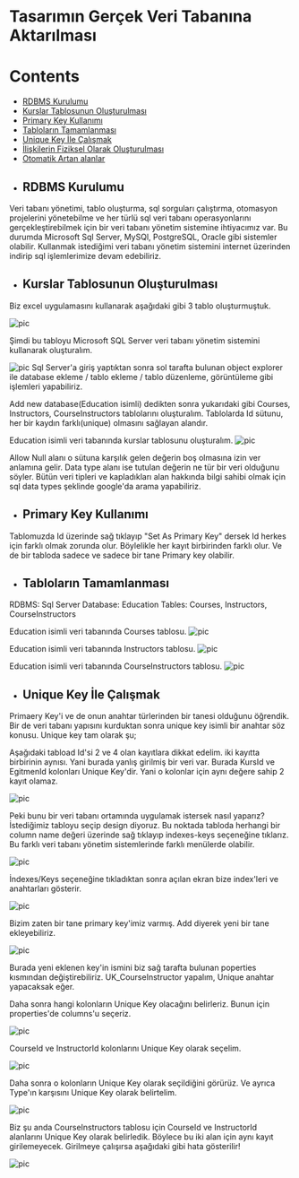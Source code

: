 # Tasarımın Gerçek Veri Tabanına Aktarılması

# Contents
* [RDBMS Kurulumu](#rdbms-kurulumu)
* [Kurslar Tablosunun Oluşturulması](#kurslar-tablosu)
* [Primary Key Kullanımı](#primary-key)
* [Tabloların Tamamlanması](#tablolarin-tamamlanmasi)
* [Unique Key İle Çalışmak](#unique-key)
* [İlişkilerin Fiziksel Olarak Oluşturulması](#fiziksel-ilişkiler)
* [Otomatik Artan alanlar](#otomatik-artan-alanlar)


- ## RDBMS Kurulumu <a name="rdbms-kurulumu"></a>
Veri tabanı yönetimi, tablo oluşturma, sql sorguları çalıştırma, otomasyon projelerini yönetebilme ve her türlü sql veri tabanı operasyonlarını gerçekleştirebilmek için bir veri tabanı yönetim sistemine ihtiyacımız var. Bu durumda Microsoft Sql Server, MySQl, PostgreSQL, Oracle gibi sistemler olabilir. Kullanmak istediğimi veri tabanı yönetim sistemini internet üzerinden indirip sql işlemlerimize devam edebiliriz.


- ## Kurslar Tablosunun Oluşturulması  <a name="kurslar-tablosu"></a>

Biz excel uygulamasını kullanarak aşağıdaki gibi 3 tablo oluşturmuştuk.

![pic](../images/166.excel-tablo.jpeg)

Şimdi bu tabloyu Microsoft SQL Server veri tabanı yönetim sistemini kullanarak oluşturalım. 


![pic](../images/166.object-explorer.jpeg)
Sql Server'a giriş yaptıktan sonra sol tarafta bulunan object explorer ile database ekleme / tablo ekleme / tablo düzenleme, görüntüleme gibi işlemleri yapabiliriz.

Add new database(Education isimli) dedikten sonra yukarıdaki gibi Courses, Instructors, CourseInstructors tablolarını oluşturalım. Tablolarda Id sütunu, her bir kaydın farklı(unique) olmasını sağlayan alandır. 


Education isimli veri tabanında kurslar tablosunu oluşturalım.
![pic](../images/166.kurslar.jpeg)

Allow Null alanı o sütuna karşılık gelen değerin boş olmasına izin ver anlamına gelir. Data type alanı ise tutulan değerin ne tür bir veri olduğunu söyler. Bütün veri tipleri ve kapladıkları alan hakkında bilgi sahibi olmak için sql data types şeklinde google'da arama yapabiliriz.


- ## Primary Key Kullanımı  <a name="primary-key"></a>
Tablomuzda Id üzerinde sağ tıklayıp "Set As Primary Key" dersek Id herkes için farklı olmak zorunda olur. Böylelikle her kayıt  birbirinden farklı olur. Ve de bir tabloda sadece ve sadece bir tane Primary key olabilir. 


- ## Tabloların Tamamlanması  <a name="tablolarin-tamamlanmasi"></a>

RDBMS: Sql Server
Database: Education
Tables: Courses, Instructors, CourseInstructors

Education isimli veri tabanında Courses tablosu.
![pic](../images/166.kurslar.jpeg)


Education isimli veri tabanında Instructors tablosu.
![pic](../images/168.instructors.jpeg)


Education isimli veri tabanında CourseInstructors tablosu.
![pic](../images/168.courseinstructors.jpeg)


- ## Unique Key İle Çalışmak <a name="unique-key"></a>

Primaery Key'i ve de onun anahtar türlerinden bir tanesi olduğunu öğrendik. Bir de veri tabanı yapısını kurduktan sonra unique key isimli bir anahtar söz konusu. Unique key tam olarak şu; 

Aşağıdaki tabload Id'si 2 ve 4 olan kayıtlara dikkat edelim. iki kayıtta birbirinin aynısı. Yani burada yanlış girilmiş bir veri var. Burada KursId ve EgitmenId kolonları Unique Key'dir. Yani o kolonlar için aynı değere sahip 2 kayıt olamaz.

![pic](../images/169.unique-key.jpeg)

Peki bunu bir veri tabanı ortamında uygulamak istersek nasıl yaparız? İstediğimiz tabloyu seçip design diyoruz. Bu noktada tabloda herhangi bir column name değeri üzerinde sağ tıklayıp indexes-keys seçeneğine tıklarız. Bu farklı veri tabanı yönetim sistemlerinde farklı menülerde olabilir. 

![pic](../images/169.index-keys.jpeg)

İndexes/Keys seçeneğine tıkladıktan sonra açılan ekran bize index'leri ve anahtarları gösterir. 

![pic](../images/169.index-keys-2.jpeg)

Bizim zaten bir tane primary key'imiz varmış. Add diyerek yeni bir tane ekleyebiliriz. 

![pic](../images/169.index-keys-3.jpeg) 

Burada yeni eklenen key'in ismini biz sağ tarafta bulunan poperties kısmından değiştirebiliriz. UK_CourseInstructor yapalım, Unique anahtar yapacaksak eğer. 

Daha sonra hangi kolonların Unique Key olacağını belirleriz. Bunun için properties'de columns'u seçeriz.

![pic](../images/169.index-keys-4.jpeg) 

CourseId ve InstructorId kolonlarını Unique Key olarak seçelim.

![pic](../images/169.index-keys-5.jpeg) 

Daha sonra o kolonların Unique Key olarak seçildiğini görürüz. Ve ayrıca Type'ın karşısını Unique Key olarak belirtelim.

![pic](../images/169.index-keys-6.jpeg) 

Biz şu anda CourseInstructors tablosu için CourseId ve InstructorId alanlarını Unique Key olarak belirledik. Böylece bu iki alan için aynı kayıt girilemeyecek. Girilmeye çalışırsa aşağıdaki gibi hata gösterilir!

![pic](../images/169.index-keys-7.jpeg) 